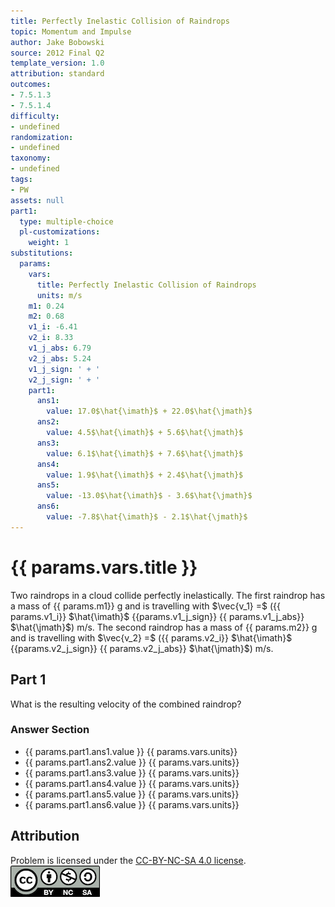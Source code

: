```yaml
---
title: Perfectly Inelastic Collision of Raindrops
topic: Momentum and Impulse
author: Jake Bobowski
source: 2012 Final Q2
template_version: 1.0
attribution: standard
outcomes:
- 7.5.1.3
- 7.5.1.4
difficulty:
- undefined
randomization:
- undefined
taxonomy:
- undefined
tags:
- PW
assets: null
part1:
  type: multiple-choice
  pl-customizations:
    weight: 1
substitutions:
  params:
    vars:
      title: Perfectly Inelastic Collision of Raindrops
      units: m/s
    m1: 0.24
    m2: 0.68
    v1_i: -6.41
    v2_i: 8.33
    v1_j_abs: 6.79
    v2_j_abs: 5.24
    v1_j_sign: ' + '
    v2_j_sign: ' + '
    part1:
      ans1:
        value: 17.0$\hat{\imath}$ + 22.0$\hat{\jmath}$
      ans2:
        value: 4.5$\hat{\imath}$ + 5.6$\hat{\jmath}$
      ans3:
        value: 6.1$\hat{\imath}$ + 7.6$\hat{\jmath}$
      ans4:
        value: 1.9$\hat{\imath}$ + 2.4$\hat{\jmath}$
      ans5:
        value: -13.0$\hat{\imath}$ - 3.6$\hat{\jmath}$
      ans6:
        value: -7.8$\hat{\imath}$ - 2.1$\hat{\jmath}$
---
```

# {{ params.vars.title }}
Two raindrops in a cloud collide perfectly inelastically. The first raindrop has a mass of {{ params.m1}} g and is travelling with $\vec{v_1} =$ ({{ params.v1_i}} $\hat{\imath}$ {{params.v1_j_sign}} {{ params.v1_j_abs}} $\hat{\jmath}$) m/s.
The second raindrop has a mass of {{ params.m2}} g and is travelling with $\vec{v_2} =$ ({{ params.v2_i}} $\hat{\imath}$ {{params.v2_j_sign}} {{ params.v2_j_abs}} $\hat{\jmath}$) m/s.

## Part 1

What is the resulting velocity of the combined raindrop?

### Answer Section

- {{ params.part1.ans1.value }} {{ params.vars.units}}
- {{ params.part1.ans2.value }} {{ params.vars.units}}
- {{ params.part1.ans3.value }} {{ params.vars.units}}
- {{ params.part1.ans4.value }} {{ params.vars.units}}
- {{ params.part1.ans5.value }} {{ params.vars.units}}
- {{ params.part1.ans6.value }} {{ params.vars.units}}

## Attribution

Problem is licensed under the [CC-BY-NC-SA 4.0 license](https://creativecommons.org/licenses/by-nc-sa/4.0/).<br> ![The Creative Commons 4.0 license requiring attribution-BY, non-commercial-NC, and share-alike-SA license.](https://raw.githubusercontent.com/firasm/bits/master/by-nc-sa.png)